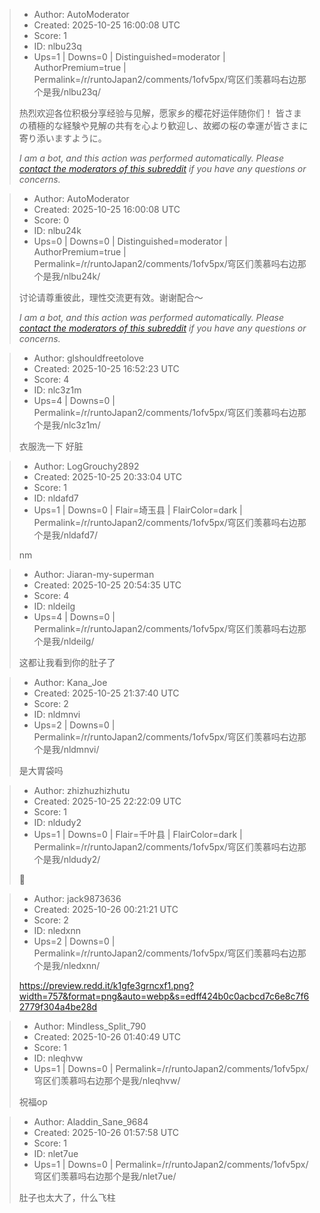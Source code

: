 > - Author: AutoModerator
> - Created: 2025-10-25 16:00:08 UTC
> - Score: 1
> - ID: nlbu23q
> - Ups=1 | Downs=0 | Distinguished=moderator | AuthorPremium=true | Permalink=/r/runtoJapan2/comments/1ofv5px/穹区们羡慕吗右边那个是我/nlbu23q/
>
> 热烈欢迎各位积极分享经验与见解，愿家乡的樱花好运伴随你们！
> 皆さまの積極的な経験や見解の共有を心より歓迎し、故郷の桜の幸運が皆さまに寄り添いますように。
> 
> *I am a bot, and this action was performed automatically. Please [contact the moderators of this subreddit](/message/compose/?to=/r/runtoJapan2) if you have any questions or concerns.*

> - Author: AutoModerator
> - Created: 2025-10-25 16:00:08 UTC
> - Score: 0
> - ID: nlbu24k
> - Ups=0 | Downs=0 | Distinguished=moderator | AuthorPremium=true | Permalink=/r/runtoJapan2/comments/1ofv5px/穹区们羡慕吗右边那个是我/nlbu24k/
>
> 讨论请尊重彼此，理性交流更有效。谢谢配合～
> 
> 
> *I am a bot, and this action was performed automatically. Please [contact the moderators of this subreddit](/message/compose/?to=/r/runtoJapan2) if you have any questions or concerns.*

> - Author: glshouldfreetolove
> - Created: 2025-10-25 16:52:23 UTC
> - Score: 4
> - ID: nlc3z1m
> - Ups=4 | Downs=0 | Permalink=/r/runtoJapan2/comments/1ofv5px/穹区们羡慕吗右边那个是我/nlc3z1m/
>
> 衣服洗一下 好脏

> - Author: LogGrouchy2892
> - Created: 2025-10-25 20:33:04 UTC
> - Score: 1
> - ID: nldafd7
> - Ups=1 | Downs=0 | Flair=埼玉县 | FlairColor=dark | Permalink=/r/runtoJapan2/comments/1ofv5px/穹区们羡慕吗右边那个是我/nldafd7/
>
> nm

> - Author: Jiaran-my-superman
> - Created: 2025-10-25 20:54:35 UTC
> - Score: 4
> - ID: nldeilg
> - Ups=4 | Downs=0 | Permalink=/r/runtoJapan2/comments/1ofv5px/穹区们羡慕吗右边那个是我/nldeilg/
>
> 这都让我看到你的肚子了

> - Author: Kana_Joe
> - Created: 2025-10-25 21:37:40 UTC
> - Score: 2
> - ID: nldmnvi
> - Ups=2 | Downs=0 | Permalink=/r/runtoJapan2/comments/1ofv5px/穹区们羡慕吗右边那个是我/nldmnvi/
>
> 是大胃袋吗

> - Author: zhizhuzhizhutu
> - Created: 2025-10-25 22:22:09 UTC
> - Score: 1
> - ID: nldudy2
> - Ups=1 | Downs=0 | Flair=千叶县 | FlairColor=dark | Permalink=/r/runtoJapan2/comments/1ofv5px/穹区们羡慕吗右边那个是我/nldudy2/
>
> 🤢

> - Author: jack9873636
> - Created: 2025-10-26 00:21:21 UTC
> - Score: 2
> - ID: nledxnn
> - Ups=2 | Downs=0 | Permalink=/r/runtoJapan2/comments/1ofv5px/穹区们羡慕吗右边那个是我/nledxnn/
>
> https://preview.redd.it/k1gfe3grncxf1.png?width=757&format=png&auto=webp&s=edff424b0c0acbcd7c6e8c7f62779f304a4be28d

> - Author: Mindless_Split_790
> - Created: 2025-10-26 01:40:49 UTC
> - Score: 1
> - ID: nleqhvw
> - Ups=1 | Downs=0 | Permalink=/r/runtoJapan2/comments/1ofv5px/穹区们羡慕吗右边那个是我/nleqhvw/
>
> 祝福op

> - Author: Aladdin_Sane_9684
> - Created: 2025-10-26 01:57:58 UTC
> - Score: 1
> - ID: nlet7ue
> - Ups=1 | Downs=0 | Permalink=/r/runtoJapan2/comments/1ofv5px/穹区们羡慕吗右边那个是我/nlet7ue/
>
> 肚子也太大了，什么飞柱
